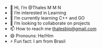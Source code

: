 - 👋 Hi, I’m @Thales M M N
- 👀 I’m interested in Learning
- 🌱 I’m currently learning C++ and GO
- 💞️ I’m looking to collaborate on projects
- 📫 How to reach me thalesbjp@gmail.com
- 😄 Pronouns: He/Him
- ⚡ Fun fact: I am from Brasil

<!---
Thalesbjp/Thalesbjp is a ✨ special ✨ repository because its `README.md` (this file) appears on your GitHub profile.
You can click the Preview link to take a look at your changes.
--->
